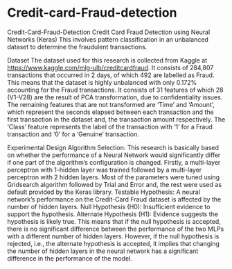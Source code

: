 # Credit-card-Fraud-detection

Credit-Card-Fraud-Detection
Credit Card Fraud Detection using Neural Networks (Keras) This involves pattern classification in an unbalanced dataset to determine the fraudulent transactions.

Dataset
The dataset used for this research is collected from Kaggle at https://www.kaggle.com/mlg-ulb/creditcardfraud. It consists of 284,807 transactions that occurred in 2 days, of which 492 are labelled as Fraud. This means that the dataset is highly unbalanced with only 0.172% accounting for the Fraud transactions. It consists of 31 features of which 28 (V1-V28) are the result of PCA transformation, due to confidentiality issues. The remaining features that are not transformed are ‘Time’ and ‘Amount’, which represent the seconds elapsed between each transaction and the first transaction in the dataset and, the transaction amount respectively. The ‘Class’ feature represents the label of the transaction with ‘1’ for a Fraud transaction and ‘0’ for a ‘Genuine’ transaction.


Experimental Design
Algorithm Selection: This research is basically based on whether the performance of a Neural Network would significantly differ if one part of the algorithm’s configuration is changed. Firstly, a multi-layer perceptron with 1-hidden layer was trained followed by a multi-layer perceptron with 2 hidden layers. Most of the parameters were tuned using Gridsearch algorithm followed by Trial and Error and, the rest were used as default provided by the Keras library.
Testable Hypothesis: A neural network’s performance on the Credit-Card Fraud dataset is affected by the number of hidden layers.
Null Hypothesis (H0): Insufficient evidence to support the hypothesis.
Alternate Hypothesis (H1): Evidence suggests the hypothesis is likely true.
This means that if the null hypothesis is accepted, there is no significant difference between the performance of the two MLPs with a different number of hidden layers. However, if the null hypothesis is rejected, i.e., the alternate hypothesis is accepted, it implies that changing the number of hidden layers in the neural network has a significant difference in the performance of the model.
